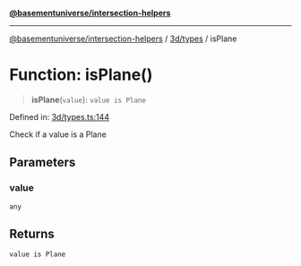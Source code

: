 [**@basementuniverse/intersection-helpers**](../../../README.md)

***

[@basementuniverse/intersection-helpers](../../../README.md) / [3d/types](../README.md) / isPlane

# Function: isPlane()

> **isPlane**(`value`): `value is Plane`

Defined in: [3d/types.ts:144](https://github.com/basementuniverse/intersection-helpers/blob/ede9ecb18a1386abf90747a70ee9f16c34ce6207/src/3d/types.ts#L144)

Check if a value is a Plane

## Parameters

### value

`any`

## Returns

`value is Plane`

